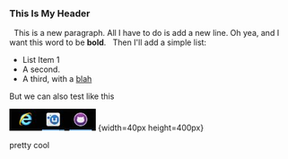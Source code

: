### This Is My Header
 
This is a new paragraph. All I have to do is add a new line. Oh yea, and I want this word to be **bold**.
 
Then I'll add a simple list:
 
* List Item 1
* A second.
* A third, with a [blah](img/1.JPG) 

But we can also test like this  

![blah](img/1.JPG) {width=40px height=400px}

pretty cool

